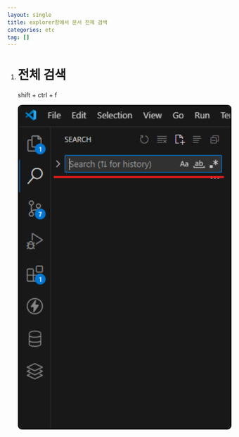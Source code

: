```yaml
---
layout: single
title: explorer창에서 문서 전체 검색
categories: etc
tag: []
---
```


1. # 전체 검색

   shift + ctrl + f    

   <img src="../../imgs/etc/vscode_explorer_search.png" style="border:3px solid black;border-radius:9px;width:600px"/>   

